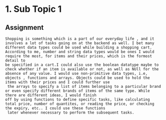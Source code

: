 # 1. Sub Topic 1
## Assignment

	Shopping is something which is a part of our everyday life , and it involves a lot of tasks going on at the backend as well. I bet many different data types could be used while building a shopping cart. According to me, number and string data types would be ones I would require the most, for items and their prices, which is the formost detail to 
	be specified in a cart.I could also use the boolean datatype maybe to check whether if an item is available or not, as well as NUll for the absence of any value. I would use non-primitive data types, i.e, objects , functions and arrays. Objects could be used to hold the items with their prices and I could further use
	 the arrays to specify a list of items belonging to a particular brand or even specify different brands of items of the same type. While there are different ideas, I would finish 
	off by using functions to define specific tasks, like calculating total price, number of quantites, or reading the price, or checking the expiry, etc.. I could use these functions
	 later whenever necessary to perform the subsequent tasks.
 

